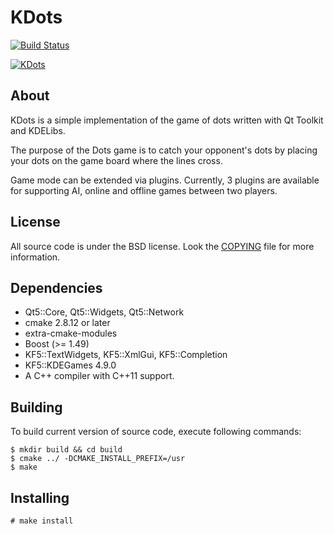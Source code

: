 # KDots

[![Build Status](https://build.kde.org/job/kdots%20master%20kf5-qt5/badge/icon)](https://build.kde.org/job/kdots%20master%20kf5-qt5/)

[![KDots](http://i.imgur.com/Izm74a6.png)](http://i.imgur.com/Izm74a6.png)

About
-----
KDots is a simple implementation of the game of dots written with Qt Toolkit
and KDELibs.

The purpose of the Dots game is to catch your opponent's dots by placing your
dots on the game board where the lines cross.

Game mode can be extended via plugins. Currently, 3 plugins are available for
supporting AI, online and offline games between two players.

License
-------

All source code is under the BSD license. Look the [COPYING](https://github.com/Ignotus/kdots/blob/master/COPYING)
file for more information.

Dependencies
------------
* Qt5::Core, Qt5::Widgets, Qt5::Network
* cmake 2.8.12 or later
* extra-cmake-modules
* Boost (>= 1.49)
* KF5::TextWidgets, KF5::XmlGui, KF5::Completion
* KF5::KDEGames 4.9.0
* A C++ compiler with C++11 support.

Building
--------
To build current version of source code, execute following commands:

    $ mkdir build && cd build
    $ cmake ../ -DCMAKE_INSTALL_PREFIX=/usr
    $ make

Installing
----------
    # make install
